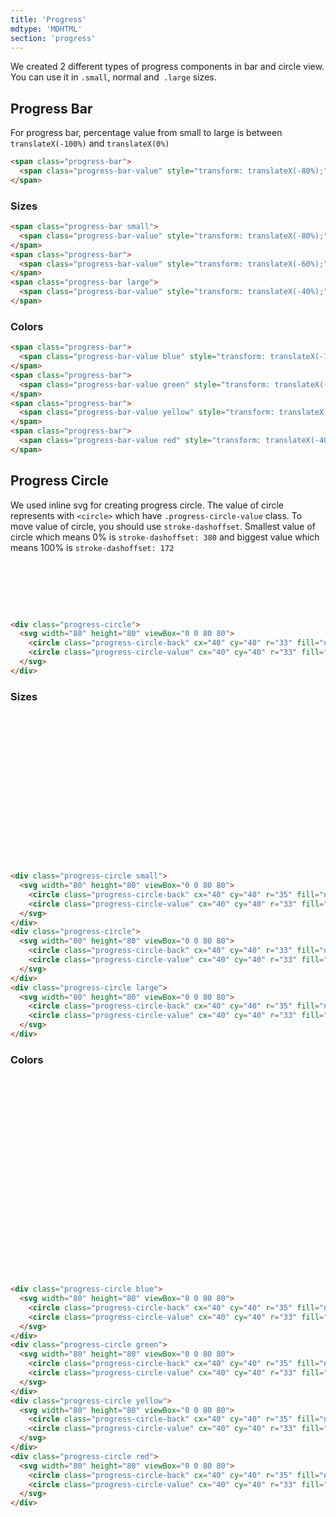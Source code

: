 ```yaml
---
title: 'Progress'
mdtype: 'MDHTML'
section: 'progress'
---
```


We created 2 different types of progress components in bar and circle view. You can use it in `.small`, normal and` .large` sizes.


## Progress Bar

For progress bar, percentage value from small to large is between `translateX(-100%)` and `translateX(0%)`

<div class="gra-s-wrapper">
  <span class="progress-bar">
    <span class="progress-bar-value" style="transform: translateX(-80%);"></span>
  </span>
</div>

```html
<span class="progress-bar">
  <span class="progress-bar-value" style="transform: translateX(-80%);"></span>
</span>
```

### Sizes

<div class="gra-s-wrapper">
  <span class="progress-bar small">
    <span class="progress-bar-value" style="transform: translateX(-80%);"></span>
  </span>
  <span class="progress-bar">
    <span class="progress-bar-value" style="transform: translateX(-60%);"></span>
  </span>
  <span class="progress-bar large">
    <span class="progress-bar-value" style="transform: translateX(-40%);"></span>
  </span>
</div>

```html
<span class="progress-bar small">
  <span class="progress-bar-value" style="transform: translateX(-80%);"></span>
</span>
<span class="progress-bar">
  <span class="progress-bar-value" style="transform: translateX(-60%);"></span>
</span>
<span class="progress-bar large">
  <span class="progress-bar-value" style="transform: translateX(-40%);"></span>
</span>
```

### Colors

<div class="gra-s-wrapper">
  <span class="progress-bar">
    <span class="progress-bar-value blue" style="transform: translateX(-70%);"></span>
  </span>
  <span class="progress-bar">
    <span class="progress-bar-value green" style="transform: translateX(-60%);"></span>
  </span>
  <span class="progress-bar">
    <span class="progress-bar-value yellow" style="transform: translateX(-50%);"></span>
  </span>
  <span class="progress-bar">
    <span class="progress-bar-value red" style="transform: translateX(-40%);"></span>
  </span>
</div>

```html
<span class="progress-bar">
  <span class="progress-bar-value blue" style="transform: translateX(-70%);"></span>
</span>
<span class="progress-bar">
  <span class="progress-bar-value green" style="transform: translateX(-60%);"></span>
</span>
<span class="progress-bar">
  <span class="progress-bar-value yellow" style="transform: translateX(-50%);"></span>
</span>
<span class="progress-bar">
  <span class="progress-bar-value red" style="transform: translateX(-40%);"></span>
</span>
```

## Progress Circle

We used inline svg for creating progress circle. The value of circle represents with `<circle>` which have `.progress-circle-value` class. To move value of circle, you should use `stroke-dashoffset`. Smallest value of circle which means 0% is `stroke-dashoffset: 380` and biggest value which means 100% is `stroke-dashoffset: 172`

<div class="gra-s-wrapper">
  <div class="progress-circle">
    <svg width="80" height="80" viewBox="0 0 80 80">
      <circle class="progress-circle-back" cx="40" cy="40" r="33" fill="none"></circle>
      <circle class="progress-circle-value" cx="40" cy="40" r="33" fill="none" style="stroke-dashoffset: 240"></circle>
    </svg>
  </div>
</div>

```html
<div class="progress-circle">
  <svg width="80" height="80" viewBox="0 0 80 80">
    <circle class="progress-circle-back" cx="40" cy="40" r="33" fill="none"></circle>
    <circle class="progress-circle-value" cx="40" cy="40" r="33" fill="none" style="stroke-dashoffset: 240"></circle>
  </svg>
</div>
```

### Sizes

<div class="gra-s-wrapper progress-circle-wrapper">
 <div class="progress-circle small">
    <svg width="80" height="80" viewBox="0 0 80 80">
      <circle class="progress-circle-back" cx="40" cy="40" r="35" fill="none"></circle>
      <circle class="progress-circle-value" cx="40" cy="40" r="33" fill="none" style="stroke-dashoffset: 240"></circle>
    </svg>
  </div>
  <div class="progress-circle">
    <svg width="80" height="80" viewBox="0 0 80 80">
      <circle class="progress-circle-back" cx="40" cy="40" r="33" fill="none"></circle>
      <circle class="progress-circle-value" cx="40" cy="40" r="33" fill="none" style="stroke-dashoffset: 240"></circle>
    </svg>
  </div>
  <div class="progress-circle large">
    <svg width="80" height="80" viewBox="0 0 80 80">
      <circle class="progress-circle-back" cx="40" cy="40" r="35" fill="none"></circle>
      <circle class="progress-circle-value" cx="40" cy="40" r="33" fill="none" style="stroke-dashoffset: 240"></circle>
    </svg>
  </div>
</div>

```html
<div class="progress-circle small">
  <svg width="80" height="80" viewBox="0 0 80 80">
    <circle class="progress-circle-back" cx="40" cy="40" r="35" fill="none"></circle>
    <circle class="progress-circle-value" cx="40" cy="40" r="33" fill="none" style="stroke-dashoffset: 240"></circle>
  </svg>
</div>
<div class="progress-circle">
  <svg width="80" height="80" viewBox="0 0 80 80">
    <circle class="progress-circle-back" cx="40" cy="40" r="33" fill="none"></circle>
    <circle class="progress-circle-value" cx="40" cy="40" r="33" fill="none" style="stroke-dashoffset: 240"></circle>
  </svg>
</div>
<div class="progress-circle large">
  <svg width="80" height="80" viewBox="0 0 80 80">
    <circle class="progress-circle-back" cx="40" cy="40" r="35" fill="none"></circle>
    <circle class="progress-circle-value" cx="40" cy="40" r="33" fill="none" style="stroke-dashoffset: 240"></circle>
  </svg>
</div>
```

### Colors

<div class="gra-s-wrapper progress-circle-wrapper">
  <div class="progress-circle blue">
    <svg width="80" height="80" viewBox="0 0 80 80">
      <circle class="progress-circle-back" cx="40" cy="40" r="35" fill="none"></circle>
      <circle class="progress-circle-value" cx="40" cy="40" r="33" fill="none" style="stroke-dashoffset: 240"></circle>
    </svg>
  </div>
  <div class="progress-circle green">
    <svg width="80" height="80" viewBox="0 0 80 80">
      <circle class="progress-circle-back" cx="40" cy="40" r="35" fill="none"></circle>
      <circle class="progress-circle-value" cx="40" cy="40" r="33" fill="none" style="stroke-dashoffset: 240"></circle>
    </svg>
  </div>
  <div class="progress-circle yellow">
    <svg width="80" height="80" viewBox="0 0 80 80">
      <circle class="progress-circle-back" cx="40" cy="40" r="35" fill="none"></circle>
      <circle class="progress-circle-value" cx="40" cy="40" r="33" fill="none" style="stroke-dashoffset: 240"></circle>
    </svg>
  </div>
  <div class="progress-circle red">
    <svg width="80" height="80" viewBox="0 0 80 80">
      <circle class="progress-circle-back" cx="40" cy="40" r="35" fill="none"></circle>
      <circle class="progress-circle-value" cx="40" cy="40" r="33" fill="none" style="stroke-dashoffset: 240"></circle>
    </svg>
  </div>
</div>

```html
<div class="progress-circle blue">
  <svg width="80" height="80" viewBox="0 0 80 80">
    <circle class="progress-circle-back" cx="40" cy="40" r="35" fill="none"></circle>
    <circle class="progress-circle-value" cx="40" cy="40" r="33" fill="none" style="stroke-dashoffset: 240"></circle>
  </svg>
</div>
<div class="progress-circle green">
  <svg width="80" height="80" viewBox="0 0 80 80">
    <circle class="progress-circle-back" cx="40" cy="40" r="35" fill="none"></circle>
    <circle class="progress-circle-value" cx="40" cy="40" r="33" fill="none" style="stroke-dashoffset: 240"></circle>
  </svg>
</div>
<div class="progress-circle yellow">
  <svg width="80" height="80" viewBox="0 0 80 80">
    <circle class="progress-circle-back" cx="40" cy="40" r="35" fill="none"></circle>
    <circle class="progress-circle-value" cx="40" cy="40" r="33" fill="none" style="stroke-dashoffset: 240"></circle>
  </svg>
</div>
<div class="progress-circle red">
  <svg width="80" height="80" viewBox="0 0 80 80">
    <circle class="progress-circle-back" cx="40" cy="40" r="35" fill="none"></circle>
    <circle class="progress-circle-value" cx="40" cy="40" r="33" fill="none" style="stroke-dashoffset: 240"></circle>
  </svg>
</div>
```
